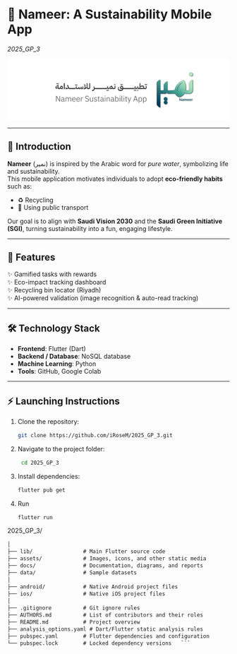 # 🌱 Nameer: A Sustainability Mobile App  
*2025_GP_3*

![Logo](docs/img/Logo.png)


---

## 📖 Introduction
**Nameer** (نمير) is inspired by the Arabic word for *pure water*, symbolizing life and sustainability.  
This mobile application motivates individuals to adopt **eco-friendly habits** such as:
- ♻️ Recycling  
- 🚶 Using public transport  

Our goal is to align with **Saudi Vision 2030** and the **Saudi Green Initiative (SGI)**, turning sustainability into a fun, engaging lifestyle.  

---

## 🚀 Features
✨ Gamified tasks with rewards  
✨ Eco-impact tracking dashboard  
✨ Recycling bin locator (Riyadh)  
✨ AI-powered validation (image recognition & auto-read tracking)  

---

## 🛠️ Technology Stack
- **Frontend**: Flutter (Dart)  
- **Backend / Database**:  NoSQL database 
- **Machine Learning**: Python 
- **Tools**: GitHub, Google Colab  

---

## ⚡ Launching Instructions
1. Clone the repository:
   ```bash
   git clone https://github.com/iRoseM/2025_GP_3.git

2. Navigate to the project folder:
   ```bash
    cd 2025_GP_3

3. Install dependencies:
   ```bash
   flutter pub get
4. Run
   ```bash
   flutter run

2025_GP_3/
```
│  
├── lib/                # Main Flutter source code 
├── assets/             # Images, icons, and other static media  
├── docs/               # Documentation, diagrams, and reports  
├── data/               # Sample datasets 
│  
├── android/            # Native Android project files  
├── ios/                # Native iOS project files  
│  
├── .gitignore          # Git ignore rules  
├── AUTHORS.md          # List of contributors and their roles  
├── README.md           # Project overview
├── analysis_options.yaml # Dart/Flutter static analysis rules  
├── pubspec.yaml        # Flutter dependencies and configuration  
└── pubspec.lock        # Locked dependency versions   ```
